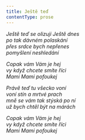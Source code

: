 ```yaml
---
title: Ještě teď
contentType: prose
---
```


_Ještě teď se olizuji Ještě dnes  
po tak dávném polaskání  
přes srdce bych nepřenes  
pomyšlení neshledání_

  

_Copak vám Vám je hej  
vy když chcete smíte říci  
Mami Mami pofoukej_

  

_Právě teď tu všecko voní  
voní stín a mrtvé prach  
mně se vám tak stýská po ní  
už bych chtěl být na márách_

  

_Copak vám Vám je hej  
vy když chcete smíte říci  
Mami Mami pofoukej_
